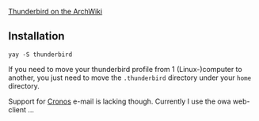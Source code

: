 [Thunderbird on the ArchWiki](https://wiki.archlinux.org/title/thunderbird)

## Installation
`yay -S thunderbird`

If you need to move your thunderbird profile from 1 (Linux-)computer to another, you just need to move the `.thunderbird` directory under your `home` directory.

Support for [Cronos](https://intranet.cronos.be/Pages/Default.aspx) e-mail is lacking though. Currently I use the owa web-client ...
